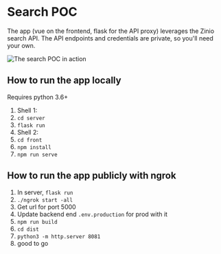 # Search POC

The app (vue on the frontend, flask for the API proxy) leverages the Zinio search API. The API endpoints and credentials are private, so you'll need your own.

![The search POC in action](search_poc_low.gif)

## How to run the app locally

Requires python 3.6+

1. Shell 1:
2. `cd server`
3. `flask run`
4. Shell 2:
5. `cd front`
6. `npm install`
7. `npm run serve`

## How to run the app publicly with ngrok

1. In server, `flask run`
2. `./ngrok start -all`
3. Get url for port 5000
4. Update backend end `.env.production` for prod with it
5. `npm run build`
6. `cd dist`
7. `python3 -m http.server 8081`
8. good to go
